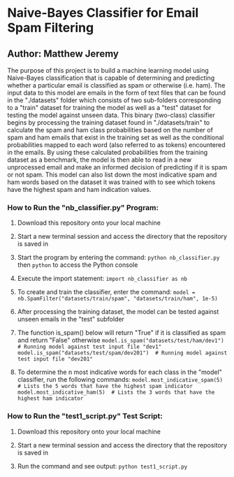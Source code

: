 # Naive-Bayes Classifier for Email Spam Filtering
## Author: Matthew Jeremy

The purpose of this project is to build a machine learning model using Naive-Bayes classification that is capable of 
determining and predicting whether a particular email is classified as spam or otherwise (i.e. ham). 
The input data to this model are emails in the form of text files that can be found in the "./datasets" folder which
consists of two sub-folders corresponding to a "train" dataset for training the model as well as a "test" dataset for testing
the model against unseen data. This binary (two-class) classifier begins by processing the training dataset found in 
"./datasets/train" to calculate the spam and ham class probabilities based on the number of spam and ham emails that
exist in the training set as well as the conditional probabilities mapped to each word (also referred to as tokens) 
encountered in the emails. By using these calculated probabilities from the training dataset as a benchmark, the model is 
then able to read in a new unprocessed email and make an informed decision of predicting if it is spam or not spam. This 
model can also list down the most indicative spam and ham words based on the dataset it was trained with to see which 
tokens have the highest spam and ham indication values. 


### How to Run the "nb_classifier.py" Program: 
1. Download this repository onto your local machine

2. Start a new terminal session and access the directory that the repository is saved in

3. Start the program by entering the command: ```python nb_classifier.py``` then ```python``` to access the Python console

4. Execute the import statement: ```import nb_classifier as nb```

5. To create and train the classifier, enter the command: 
```model = nb.SpamFilter("datasets/train/spam", "datasets/train/ham", 1e-5)```

6. After processing the training dataset, the model can be tested against unseen emails in the "test" subfolder

7. The function is_spam() below will return "True" if it is classified as spam and return "False" otherwise
 ```model.is_spam("datasets/test/ham/dev1")  # Running model against test input file "dev1"```
 ```model.is_spam("datasets/test/spam/dev201")  # Running model against test input file "dev201" ```

8. To determine the n most indicative words for each class in the "model" classifier, run the following commands: 
```model.most_indicative_spam(5)  # Lists the 5 words that have the highest spam indicator``` 
```model.most_indicative_ham(5)  # Lists the 3 words that have the highest ham indicator``` 


### How to Run the "test1_script.py" Test Script:
1. Download this repository onto your local machine

2. Start a new terminal session and access the directory that the repository is saved in

3. Run the command and see output: ```python test1_script.py```


